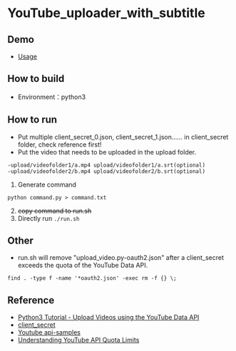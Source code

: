 # YouTube_uploader_with_subtitle
## Demo
* [Usage](https://youtu.be/tQhnm6lCdGU?si=DpdP1KxgF3I4P17h)
## How to build
* Environment：python3
## How to run
* Put multiple client_secret_0.json, client_secret_1.json...... in client_secret folder, check reference first!
* Put the video that needs to be uploaded in the upload folder.
```
-upload/videofolder1/a.mp4 upload/videofolder1/a.srt(optional)
-upload/videofolder2/b.mp4 upload/videofolder2/b.srt(optional)
```
1. Generate command
```
python command.py > command.txt
```
2. ~~copy command to run.sh~~
2. Directly run ```./run.sh```
## Other
* run.sh will remove "upload_video.py-oauth2.json" after a client_secret exceeds the quota of the YouTube Data API.
```
find . -type f -name '*oauth2.json' -exec rm -f {} \;
```
## Reference
* [Python3 Tutorial - Upload Videos using the YouTube Data API](https://youtu.be/eq-mjehACe4?si=jg11rcC1EKT6V6M6)
* [client_secret](https://developers.google.com/api-client-library/dotnet/guide/aaa_client_secrets)
* [Youtube api-samples](https://github.com/youtube/api-samples/blob/master/python/captions.py)
* [Understanding YouTube API Quota Limits](https://github.com/ThioJoe/YT-Spammer-Purge/wiki/Understanding-YouTube-API-Quota-Limits)
